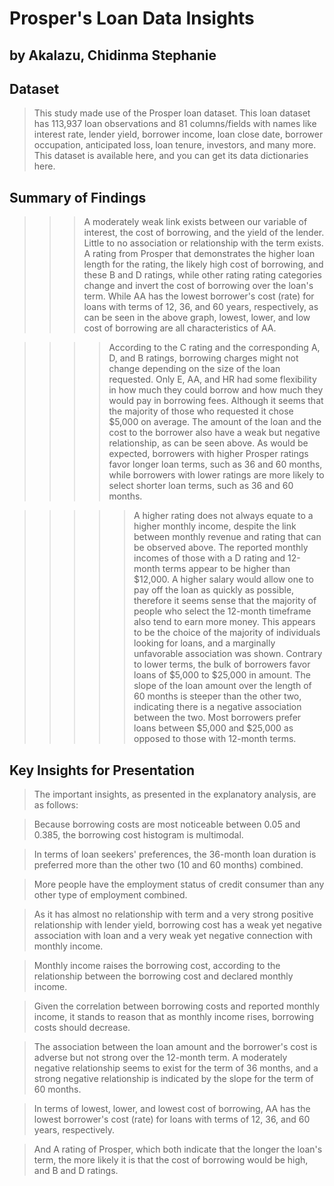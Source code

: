 # Prosper's Loan Data Insights
## by Akalazu, Chidinma Stephanie


## Dataset

> This study made use of the Prosper loan dataset. This loan dataset has 113,937 loan observations and 81 columns/fields with names like interest rate, lender yield, borrower income, loan close date, borrower occupation, anticipated loss, loan tenure, investors, and many more. This dataset is available here, and you can get its data dictionaries here.

## Summary of Findings

>>> A moderately weak link exists between our variable of interest, the cost of borrowing, and the yield of the lender. Little to no association or relationship with the term exists. A rating from Prosper that demonstrates the higher loan length for the rating, the likely high cost of borrowing, and these B and D ratings, while other rating rating categories change and invert the cost of borrowing over the loan's term. While AA has the lowest borrower's cost (rate) for loans with terms of 12, 36, and 60 years, respectively, as can be seen in the above graph, lowest, lower, and low cost of borrowing are all characteristics of AA.

>>>> According to the C rating and the corresponding A, D, and B ratings, borrowing charges might not change depending on the size of the loan requested. Only E, AA, and HR had some flexibility in how much they could borrow and how much they would pay in borrowing fees. Although it seems that the majority of those who requested it chose $5,000 on average. The amount of the loan and the cost to the borrower also have a weak but negative relationship, as can be seen above. As would be expected, borrowers with higher Prosper ratings favor longer loan terms, such as 36 and 60 months, while borrowers with lower ratings are more likely to select shorter loan terms, such as 36 and 60 months.

>>>>> A higher rating does not always equate to a higher monthly income, despite the link between monthly revenue and rating that can be observed above. The reported monthly incomes of those with a D rating and 12-month terms appear to be higher than $12,000. A higher salary would allow one to pay off the loan as quickly as possible, therefore it seems sense that the majority of people who select the 12-month timeframe also tend to earn more money. This appears to be the choice of the majority of individuals looking for loans, and a marginally unfavorable association was shown. Contrary to lower terms, the bulk of borrowers favor loans of $5,000 to $25,000 in amount. The slope of the loan amount over the length of 60 months is steeper than the other two, indicating there is a negative association between the two. Most borrowers prefer loans between $5,000 and $25,000 as opposed to those with 12-month terms.


## Key Insights for Presentation

> The important insights, as presented in the explanatory analysis, are as follows:

> Because borrowing costs are most noticeable between 0.05 and 0.385, the borrowing cost histogram is multimodal.

> In terms of loan seekers' preferences, the 36-month loan duration is preferred more than the other two (10 and 60 months) combined.

> More people have the employment status of credit consumer than any other type of employment combined.

> As it has almost no relationship with term and a very strong positive relationship with lender yield, borrowing cost has a weak yet negative association with loan and a very weak yet negative connection with monthly income.

> Monthly income raises the borrowing cost, according to the relationship between the borrowing cost and declared monthly income.

> Given the correlation between borrowing costs and reported monthly income, it stands to reason that as monthly income rises, borrowing costs should decrease.

> The association between the loan amount and the borrower's cost is adverse but not strong over the 12-month term. A moderately negative relationship seems to exist for the term of 36 months, and a strong negative relationship is indicated by the slope for the term of 60 months.

> In terms of lowest, lower, and lowest cost of borrowing, AA has the lowest borrower's cost (rate) for loans with terms of 12, 36, and 60 years, respectively.

> And A rating of Prosper, which both indicate that the longer the loan's term, the more likely it is that the cost of borrowing would be high, and B and D ratings.